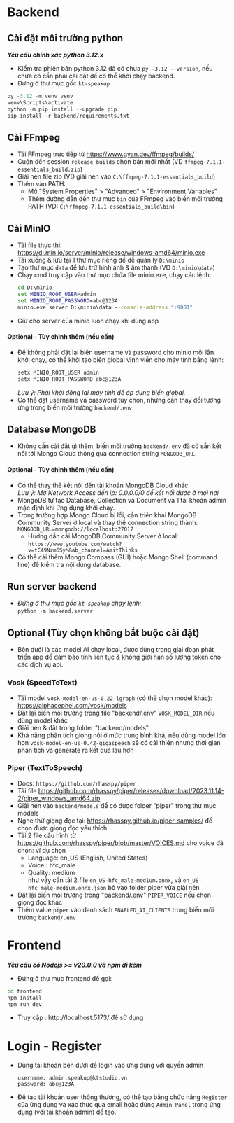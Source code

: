 # Backend

## Cài đặt môi trường python

**_Yêu cầu chính xác python 3.12.x_**

- Kiểm tra phiên bản python 3.12 đã có chưa `py -3.12 --version`, nếu chưa có cần phải cài đặt để có thể khởi chạy backend.
- Đứng ở thư mục gốc `kt-speakup`

```python
py -3.12 -m venv venv
venv\Scripts\activate
python -m pip install --upgrade pip
pip install -r backend/requirements.txt
```

## Cài FFmpeg

- Tải FFmpeg trực tiếp từ https://www.gyan.dev/ffmpeg/builds/
- Cuộn đến session `release builds` chọn bản mới nhất (VD `ffmpeg-7.1.1-essentials_build.zip`)
- Giải nén file zip (VD giải nén vào `C:\ffmpeg-7.1.1-essentials_build`)
- Thêm vào PATH:
  - Mở "System Properties" > "Advanced" > "Environment Variables"
  - Thêm đường dẫn đến thư mục `bin` của FFmpeg vào biến môi trường PATH (VD: `C:\ffmpeg-7.1.1-essentials_build\bin`)

## Cài MinIO

- Tải file thực thi:\
  https://dl.min.io/server/minio/release/windows-amd64/minio.exe
- Tải xuống & lưu tại 1 thư mục riêng để dễ quản lý `D:\minio`
- Tạo thư mục `data` để lưu trữ hình ảnh & âm thanh (VD `D:\minio\data`)
- Chạy cmd truy cập vào thư mục chứa file minio.exe, chạy các lệnh:
  ```cmd
  cd D:\minio
  set MINIO_ROOT_USER=admin
  set MINIO_ROOT_PASSWORD=abc@123A
  minio.exe server D:\minio\data --console-address ":9001"
  ```
- Giữ cho server của minio luôn chạy khi dùng app

#### Optional - Tùy chỉnh thêm (nếu cần)

- Để không phải đặt lại biến username và password cho minio mỗi lần khởi chạy, có thể khởi tạo biến global vĩnh viễn cho máy tính bằng lệnh:
  ```cmd
  setx MINIO_ROOT_USER admin
  setx MINIO_ROOT_PASSWORD abc@123A
  ```
  _Lưu ý: Phải khởi động lại máy tính để áp dụng biến global._
- Có thể đặt username và password tùy chọn, nhưng cần thay đổi tương ứng trong biến môi trường `backend/.env`

## Database MongoDB

- Không cần cài đặt gì thêm, biến môi trường `backend/.env` đã có sẵn kết nối tới Mongo Cloud thông qua connection string `MONGODB_URL`.

#### Optional - Tùy chỉnh thêm (nếu cần)

- Có thể thay thế kết nối đến tài khoản MongoDB Cloud khác\
  _Lưu ý: Mở Network Access đến ip: 0.0.0.0/0 để kết nối được ở mọi nơi_
- MongoDB tự tạo Database, Collection và Document và 1 tài khoản admin mặc định khi ứng dụng khởi chạy.
- Trong trường hợp Mongo Cloud bị lỗi, cần triển khai MongoDB Community Server ở local và thay thế connection string thành: `MONGODB_URL=mongodb://localhost:27017`
  - Hướng dẫn cài MongoDB Community Server ở local:\
    `https://www.youtube.com/watch?v=tC49Nzm6SyM&ab_channel=AmitThinks`
- Có thể cài thêm Mongo Compass (GUI) hoặc Mongo Shell (command line) để kiểm tra nội dung database.

## Run server backend

- _Đứng ở thư mục gốc `kt-speakup` chạy lệnh:_\
  `python -m backend.server`

## Optional (Tùy chọn không bắt buộc cài đặt)

- Bên dưới là các model AI chạy local, được dùng trong giai đoạn phát triển app để đảm bảo tính liên tục & không giới hạn số lượng token cho các dịch vụ api.

### Vosk (SpeedToText)

- Tải model `vosk-model-en-us-0.22-lgraph` (có thẻ chọn model khác):\
  https://alphacephei.com/vosk/models
- Đặt lại biến môi trường trong file "backend/.env" `VOSK_MODEL_DIR` nếu dùng model khác
- Giải nén & đặt trong folder "backend/models"
- Khả năng phân tích giọng nói ở mức trung bình khá, nếu dùng model lớn hơn `vosk-model-en-us-0.42-gigaspeech` sẽ có cải thiện nhưng thời gian phân tích và generate ra kết quả lâu hơn

### Piper (TextToSpeech)

- Docs: `https://github.com/rhasspy/piper`
- Tải file https://github.com/rhasspy/piper/releases/download/2023.11.14-2/piper_windows_amd64.zip
- Giải nén vào `backend/models` để có được folder "piper" trong thư mục models
- Nghe thử giọng đọc tại: https://rhasspy.github.io/piper-samples/ để chọn được giọng đọc yêu thích
- Tải 2 file cấu hình từ https://github.com/rhasspy/piper/blob/master/VOICES.md cho voice đã chọn: ví dụ chọn
  - Language: en_US (English, United States)
  - Voice : hfc_male
  - Quality: medium\
    như vậy cần tải 2 file `en_US-hfc_male-medium.onnx`, và `en_US-hfc_male-medium.onnx.json` bỏ vào folder piper vừa giải nén
- Đặt lại biến môi trường trong "backend/.env" `PIPER_VOICE` nếu chọn giọng đọc khác
- Thêm value `piper` vào danh sách `ENABLED_AI_CLIENTS` trong biến môi trường `backend/.env`

# Frontend

**_Yêu cầu có Nodejs >= v20.0.0 và npm đi kèm_**

- Đứng ở thư mục frontend để gọi:

```cmd
cd frontend
npm install
npm run dev
```

- Truy cập : http://localhost:5173/ để sử dụng

# Login - Register

- Dùng tài khoản bên dưới để login vào ứng dụng với quyền admin
  ```
  username: admin.speakup@ktstudio.vn
  password: abc@123A
  ```
- Để tạo tài khoản user thông thường, có thể tạo bằng chức năng `Register` của ứng dụng và xác thực qua email hoặc dùng `Admin Panel` trong ứng dụng (với tài khoản admin) để tạo.

